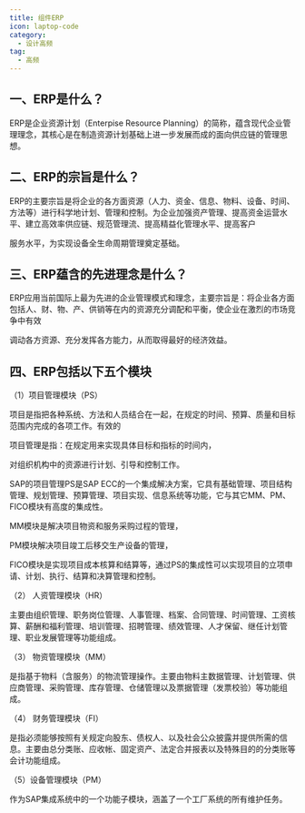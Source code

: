 ```yaml
---
title: 组件ERP
icon: laptop-code
category:
  - 设计高频
tag:
  - 高频
---
```


## 一、ERP是什么？

ERP是企业资源计划（Enterpise Resource Planning）的简称，蕴含现代企业管理理念，其核心是在制造资源计划基础上进一步发展而成的面向供应链的管理思想。

## 二、ERP的宗旨是什么？ 

ERP的主要宗旨是将企业的各方面资源（人力、资金、信息、物料、设备、时间、方法等）进行科学地计划、管理和控制。为企业加强资产管理、提高资金运营水平、建立高效率供应链、规范管理流、提高精益化管理水平、提高客户

服务水平，为实现设备全生命周期管理奠定基础。

## 三、ERP蕴含的先进理念是什么？ 

ERP应用当前国际上最为先进的企业管理模式和理念，主要宗旨是：将企业各方面包括人、财、物、产、供销等在内的资源充分调配和平衡，使企业在激烈的市场竞争中有效

调动各方资源、充分发挥各方能力，从而取得最好的经济效益。

## 四、ERP包括以下五个模块 

（1）项目管理模块（PS）

项目是指把各种系统、方法和人员结合在一起，在规定的时间、预算、质量和目标范围内完成的各项工作。有效的

项目管理是指：在规定用来实现具体目标和指标的时间内，

对组织机构中的资源进行计划、引导和控制工作。

SAP的项目管理PS是SAP ECC的一个集成解决方案，它具有基础管理、项目结构管理、规划管理、预算管理、项目实现、信息系统等功能，它与其它MM、PM、FICO模块有高度的集成性。

MM模块是解决项目物资和服务采购过程的管理，

PM模块解决项目竣工后移交生产设备的管理，

FICO模块是实现项目成本核算和结算等，通过PS的集成性可以实现项目的立项申请、计划、执行、结算和决算管理和控制。

（2） 人资管理模块（HR）

主要由组织管理、职务岗位管理、人事管理、档案、合同管理、时间管理、工资核算、薪酬和福利管理、培训管理、招聘管理、绩效管理、人才保留、继任计划管理、职业发展管理等功能组成。

（3） 物资管理模块（MM）

是指基于物料（含服务）的物流管理操作。主要由物料主数据管理、计划管理、供应商管理、采购管理、库存管理、仓储管理以及票据管理（发票校验）等功能组成。

（4） 财务管理模块（FI）

是指必须能够按照有关规定向股东、债权人、以及社会公众披露并提供所需的信息。主要由总分类账、应收帐、固定资产、法定合并报表以及特殊目的的分类账等会计功能组成。

（5）设备管理模块（PM）

作为SAP集成系统中的一个功能子模块，涵盖了一个工厂系统的所有维护任务。
